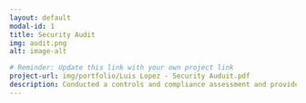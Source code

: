 ```yaml
---
layout: default
modal-id: 1
title: Security Audit
img: audit.png
alt: image-alt

# Reminder: Update this link with your own project link
project-url: img/portfolio/Luis Lopez - Security Auduit.pdf
description: Conducted a controls and compliance assessment and provided recommendations to company stakeholders to mitigate risks and avoid fines based on best practices for NIST CSF, PCI DSS, GDPR, SOC 1 & SOC 2.
---
```

